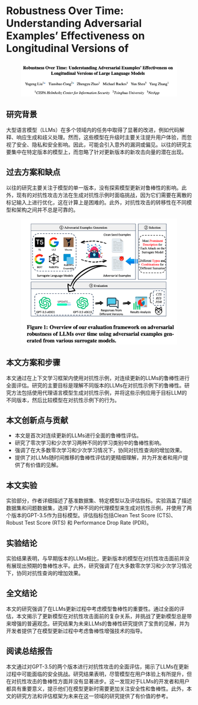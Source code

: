 # Robustness Over Time: Understanding Adversarial Examples’ Effectiveness on Longitudinal Versions of

<figure><img src="../.gitbook/assets/image (7).png" alt=""><figcaption></figcaption></figure>

## 研究背景

大型语言模型（LLMs）在多个领域内的任务中取得了显著的改进，例如代码解释、响应生成和歧义处理。然而，这些模型在升级时主要关注提升用户体验，而忽视了安全、隐私和安全影响。因此，可能会引入意外的漏洞或偏见。以往的研究主要集中在特定版本的模型上，而忽略了针对更新版本的新攻击向量的潜在出现。

## 过去方案和缺点

以往的研究主要关注于模型的单一版本，没有探索模型更新对鲁棒性的影响。此外，现有的对抗性攻击方法在生成对抗性示例时面临挑战，因为它们需要在离散的标记输入上进行优化，这在计算上是困难的。此外，对抗性攻击的转移性在不同模型和架构之间并不总是可靠的。

<figure><img src="../.gitbook/assets/image (8).png" alt=""><figcaption></figcaption></figure>

## 本文方案和步骤

本文通过在上下文学习框架内使用对抗性示例，对连续更新的LLMs的鲁棒性进行全面评估。研究的主要目标是理解不同版本的LLMs在对抗性示例下的鲁棒性。研究方法包括使用代理语言模型生成对抗性示例，并将这些示例应用于目标LLM的不同版本，然后比较模型在对抗性示例下的行为。

## 本文创新点与贡献

* 本文是首次对连续更新的LLMs进行全面的鲁棒性评估。
* 研究了零次学习和少次学习两种不同的学习类别中的鲁棒性影响。
* 强调了在大多数零次学习和少次学习情况下，协同对抗性查询的增加效果。
* 提供了对LLMs随时间推移的鲁棒性评估的更精细理解，并为开发者和用户提供了有价值的见解。

## 本文实验

实验部分，作者详细描述了基准数据集、特定模型以及评估指标。实验涵盖了描述数据集和问题数据集，选择了六种不同的代理模型来生成对抗性示例，并使用了两个版本的GPT-3.5作为目标模型。评估指标包括Clean Test Score (CTS)、Robust Test Score (RTS) 和 Performance Drop Rate (PDR)。

## 实验结论

实验结果表明，与早期版本的LLMs相比，更新版本的模型在对抗性攻击面前并没有展现出预期的鲁棒性水平。此外，研究强调了在大多数零次学习和少次学习情况下，协同对抗性查询的增加效果。

## 全文结论

本文的研究强调了在LLMs更新过程中考虑模型鲁棒性的重要性。通过全面的评估，本文揭示了更新模型在对抗性攻击面前的复杂关系，并挑战了更新模型总是带来增强的普遍观念。研究结果为未来LLMs的鲁棒性研究提供了宝贵的见解，并为开发者提供了在模型更新过程中考虑鲁棒性增强技术的指导。

## 阅读总结报告

本文通过对GPT-3.5的两个版本进行对抗性攻击的全面评估，揭示了LLMs在更新过程中可能面临的安全挑战。研究结果表明，尽管模型在用户体验上有所提升，但在对抗性攻击的鲁棒性方面并没有显著进步。这一发现对于LLMs的开发者和用户都具有重要意义，提示他们在模型更新时需要更加关注安全性和鲁棒性。此外，本文的研究方法和评估框架为未来在这一领域的研究提供了有价值的参考。
